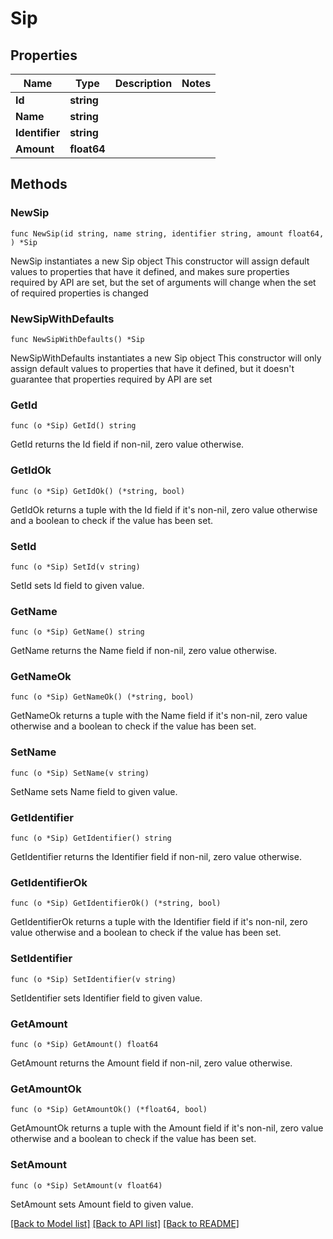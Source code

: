 # Sip

## Properties

Name | Type | Description | Notes
------------ | ------------- | ------------- | -------------
**Id** | **string** |  | 
**Name** | **string** |  | 
**Identifier** | **string** |  | 
**Amount** | **float64** |  | 

## Methods

### NewSip

`func NewSip(id string, name string, identifier string, amount float64, ) *Sip`

NewSip instantiates a new Sip object
This constructor will assign default values to properties that have it defined,
and makes sure properties required by API are set, but the set of arguments
will change when the set of required properties is changed

### NewSipWithDefaults

`func NewSipWithDefaults() *Sip`

NewSipWithDefaults instantiates a new Sip object
This constructor will only assign default values to properties that have it defined,
but it doesn't guarantee that properties required by API are set

### GetId

`func (o *Sip) GetId() string`

GetId returns the Id field if non-nil, zero value otherwise.

### GetIdOk

`func (o *Sip) GetIdOk() (*string, bool)`

GetIdOk returns a tuple with the Id field if it's non-nil, zero value otherwise
and a boolean to check if the value has been set.

### SetId

`func (o *Sip) SetId(v string)`

SetId sets Id field to given value.


### GetName

`func (o *Sip) GetName() string`

GetName returns the Name field if non-nil, zero value otherwise.

### GetNameOk

`func (o *Sip) GetNameOk() (*string, bool)`

GetNameOk returns a tuple with the Name field if it's non-nil, zero value otherwise
and a boolean to check if the value has been set.

### SetName

`func (o *Sip) SetName(v string)`

SetName sets Name field to given value.


### GetIdentifier

`func (o *Sip) GetIdentifier() string`

GetIdentifier returns the Identifier field if non-nil, zero value otherwise.

### GetIdentifierOk

`func (o *Sip) GetIdentifierOk() (*string, bool)`

GetIdentifierOk returns a tuple with the Identifier field if it's non-nil, zero value otherwise
and a boolean to check if the value has been set.

### SetIdentifier

`func (o *Sip) SetIdentifier(v string)`

SetIdentifier sets Identifier field to given value.


### GetAmount

`func (o *Sip) GetAmount() float64`

GetAmount returns the Amount field if non-nil, zero value otherwise.

### GetAmountOk

`func (o *Sip) GetAmountOk() (*float64, bool)`

GetAmountOk returns a tuple with the Amount field if it's non-nil, zero value otherwise
and a boolean to check if the value has been set.

### SetAmount

`func (o *Sip) SetAmount(v float64)`

SetAmount sets Amount field to given value.



[[Back to Model list]](../README.md#documentation-for-models) [[Back to API list]](../README.md#documentation-for-api-endpoints) [[Back to README]](../README.md)


